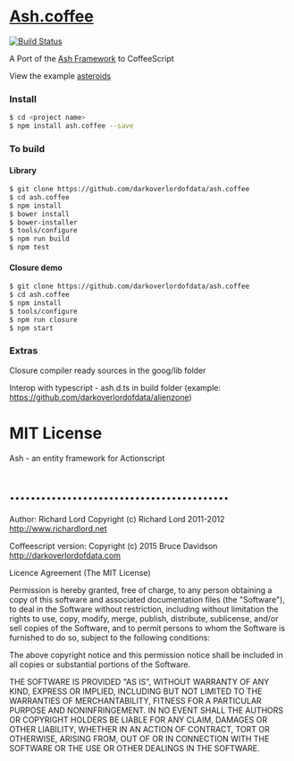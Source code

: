 # [Ash.coffee](https://darkoverlordofdata.com/ash.coffee)

[![Build Status](https://travis-ci.org/darkoverlordofdata/ash.coffee.svg?branch=master)](https://travis-ci.org/darkoverlordofdata/ash.coffee)

A Port of the [Ash Framework](http://www.ashframework.org/) to CoffeeScript

View the example [asteroids](http://darkoverlordofdata.com/ash.coffee/example.html)

### Install
```bash
$ cd <project name>
$ npm install ash.coffee --save
```

### To build

#### Library
```bash
$ git clone https://github.com/darkoverlordofdata/ash.coffee
$ cd ash.coffee
$ npm install
$ bower install
$ bower-installer
$ tools/configure
$ npm run build
$ npm test
```

#### Closure demo
```bash
$ git clone https://github.com/darkoverlordofdata/ash.coffee
$ cd ash.coffee
$ npm install
$ tools/configure
$ npm run closure
$ npm start
```


### Extras

Closure compiler ready sources in the goog/lib folder 

Interop with typescript - ash.d.ts in build folder (example: https://github.com/darkoverlordofdata/alienzone)

# MIT License
Ash - an entity framework for Actionscript
# ..........................................

Author: Richard Lord
Copyright (c) Richard Lord 2011-2012
http://www.richardlord.net

Coffeescript version:
Copyright (c) 2015 Bruce Davidson http://darkoverlordofdata.com

Licence Agreement (The MIT License)

Permission is hereby granted, free of charge, to any person obtaining a copy
of this software and associated documentation files (the "Software"), to deal
in the Software without restriction, including without limitation the rights
to use, copy, modify, merge, publish, distribute, sublicense, and/or sell
copies of the Software, and to permit persons to whom the Software is
furnished to do so, subject to the following conditions:

The above copyright notice and this permission notice shall be included in
all copies or substantial portions of the Software.

THE SOFTWARE IS PROVIDED "AS IS", WITHOUT WARRANTY OF ANY KIND, EXPRESS OR
IMPLIED, INCLUDING BUT NOT LIMITED TO THE WARRANTIES OF MERCHANTABILITY,
FITNESS FOR A PARTICULAR PURPOSE AND NONINFRINGEMENT. IN NO EVENT SHALL THE
AUTHORS OR COPYRIGHT HOLDERS BE LIABLE FOR ANY CLAIM, DAMAGES OR OTHER
LIABILITY, WHETHER IN AN ACTION OF CONTRACT, TORT OR OTHERWISE, ARISING FROM,
OUT OF OR IN CONNECTION WITH THE SOFTWARE OR THE USE OR OTHER DEALINGS IN
THE SOFTWARE.
